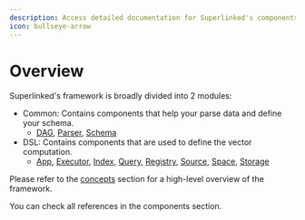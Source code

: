 ```yaml
---
description: Access detailed documentation for Superlinked's components..
icon: bullseye-arrow
---
```


# Overview

Superlinked's framework is broadly divided into 2 modules:
- Common: Contains components that help your parse data and define your schema.
  - [DAG](../reference/common/dag/period_time.md), [Parser](../reference/common/parser/data_parser.md), [Schema](../reference/common/schema/schema.md)
- DSL: Contains components that are used to define the vector computation.
  - [App](../reference/dsl/app/index.md), [Executor](../reference/dsl/executor/index.md), [Index](../reference/dsl/index/index.md), [Query](../reference/dsl/query/index.md), [Registry](../reference/dsl/registry/index.md), [Source](../reference/dsl/source/index.md), [Space](../reference/dsl/space/index.md), [Storage](../reference/dsl/storage/index.md)

Please refer to the [concepts](../concepts/overview.md) section for a high-level overview of the framework.

You can check all references in the components section.

